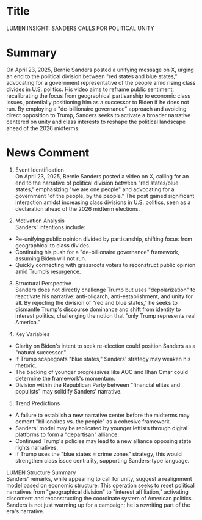 # Title
LUMEN INSIGHT: SANDERS CALLS FOR POLITICAL UNITY

# Summary
On April 23, 2025, Bernie Sanders posted a unifying message on X, urging an end to the political division between "red states and blue states," advocating for a government representative of the people amid rising class divides in U.S. politics. His video aims to reframe public sentiment, recalibrating the focus from geographical partisanship to economic class issues, potentially positioning him as a successor to Biden if he does not run. By employing a "de-billionaire governance" approach and avoiding direct opposition to Trump, Sanders seeks to activate a broader narrative centered on unity and class interests to reshape the political landscape ahead of the 2026 midterms.

# News Comment
1. Event Identification  
On April 23, 2025, Bernie Sanders posted a video on X, calling for an end to the narrative of political division between "red states/blue states," emphasizing "we are one people" and advocating for a government "of the people, by the people." The post gained significant interaction amidst increasing class divisions in U.S. politics, seen as a declaration ahead of the 2026 midterm elections.

2. Motivation Analysis  
Sanders' intentions include:

- Re-unifying public opinion divided by partisanship, shifting focus from geographical to class divides.
- Continuing his push for a "de-billionaire governance" framework, assuming Biden will not run.
- Quickly connecting with grassroots voters to reconstruct public opinion amid Trump’s resurgence.

3. Structural Perspective  
Sanders does not directly challenge Trump but uses "depolarization" to reactivate his narrative: anti-oligarch, anti-establishment, and unity for all. By rejecting the division of "red and blue states," he seeks to dismantle Trump's discourse dominance and shift from identity to interest politics, challenging the notion that "only Trump represents real America."

4. Key Variables  
- Clarity on Biden's intent to seek re-election could position Sanders as a "natural successor."
- If Trump scapegoats "blue states," Sanders' strategy may weaken his rhetoric.
- The backing of younger progressives like AOC and Ilhan Omar could determine the framework's momentum.
- Division within the Republican Party between "financial elites and populists" may solidify Sanders' narrative.

5. Trend Predictions  
- A failure to establish a new narrative center before the midterms may cement "billionaires vs. the people" as a cohesive framework.
- Sanders' model may be replicated by younger leftists through digital platforms to form a "departisan" alliance.
- Continued Trump's policies may lead to a new alliance opposing state rights narratives.
- If Trump uses the "blue states = crime zones" strategy, this would strengthen class issue centrality, supporting Sanders-type language.

LUMEN Structure Summary  
Sanders' remarks, while appearing to call for unity, suggest a realignment model based on economic structure. This operation seeks to reset political narratives from "geographical division" to "interest affiliation," activating discontent and reconstructing the coordinate system of American politics. Sanders is not just warming up for a campaign; he is rewriting part of the era's narrative.
